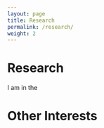 ```yaml
---
layout: page
title: Research
permalink: /research/
weight: 2
---
```


# **Research**
I am in the



# **Other Interests**

